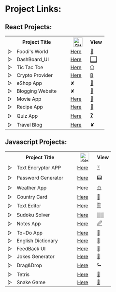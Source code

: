 # Project Links:

## React Projects: 

<table align="center">
      <tr>
        <th></th>
        <th>Project Title &nbsp;&nbsp;&nbsp;&nbsp;&nbsp;&nbsp;</th>
        <th>
    <img src="https://www.freeiconspng.com/uploads/github-cat-in-a-circle-icon-21.png" width="30" height="30" alt="Github Icon" />
        </th>
        <th>View</th>
      </tr>
        <tr>
        <td>▷</td>
        <td>Foodi's World &nbsp;&nbsp;&nbsp;&nbsp;&nbsp;&nbsp;</td>
        <td><a href="https://github.com/replyre/FoodisWorld">Here</a> &nbsp;&nbsp;</td>
        <td><a href="https://foodisworld.web.app/">  🍔</a></td>
      </tr>
        <tr>
        <td>▷</td>
        <td>DashBoard_UI &nbsp;&nbsp;&nbsp;&nbsp;&nbsp;&nbsp;</td>
        <td><a href="https://github.com/replyre/DashBoard_UI">Here</a> &nbsp;&nbsp;</td>
        <td><a href="https://dashboard-replyre.web.app/"> ⬜</a></td>
      </tr>
      <tr>
        <td>▷</td>
        <td>Tic Tac Toe &nbsp;&nbsp;&nbsp;&nbsp;&nbsp;&nbsp;</td>
        <td><a href="https://github.com/replyre/Tic_Tac_Toe-React">Here</a> &nbsp;&nbsp;</td>
        <td><a href="https://replyre.github.io/Tic_Tac_Toe-React/"> 🞅</a></td>
      </tr>
       <tr>
        <td>▷</td>
        <td>Crypto Provider &nbsp;&nbsp;&nbsp;&nbsp;&nbsp;&nbsp;</td>
        <td><a href="https://github.com/replyre/Crypto_info">Here</a> &nbsp;&nbsp;</td>
        <td><a href="https://crypto-provider.web.app/"> ₿</a></td>
      </tr>
      <tr>
        <td>▷</td>
        <td>eShop App &nbsp;&nbsp;&nbsp;&nbsp;&nbsp;&nbsp;</td>
        <td>✘ &nbsp;&nbsp;</td>
        <td><a href="https://eshop-replyr.web.app/"> 🛒</a></td>
      </tr>
      <tr>
        <td>▷</td>
        <td>Blogging Website &nbsp;&nbsp;&nbsp;&nbsp;&nbsp;&nbsp;</td>
        <td>✘ &nbsp;&nbsp;</td>
        <td><a href="https://replyre.github.io/blog/"> 📃</a></td>
      </tr>
      <tr>
        <td>▷</td>
        <td>Movie App &nbsp;&nbsp;&nbsp;&nbsp;&nbsp;&nbsp;</td>
        <td>
          <a href="https://github.com/replyre/Movie_App">Here</a> &nbsp;&nbsp;
        </td>
        <td><a href="https://movieapp-replyre.web.app/">🎥</a></td>
      </tr>
      <tr>
        <td>▷</td>
        <td>Recipe App &nbsp;&nbsp;&nbsp;&nbsp;&nbsp;&nbsp;</td>
        <td>
          <a href="https://github.com/replyre/Recipe_App">Here</a> &nbsp;&nbsp;
        </td>
        <td><a href="https://recipe-app-872e3.web.app/"> 🍳</a></td>
      </tr>
      <tr>
        <td>▷</td>
        <td>Quiz App &nbsp;&nbsp;&nbsp;&nbsp;&nbsp;&nbsp;</td>
        <td>
          <a href="https://github.com/replyre/React-Quiz-App">Here</a>
          &nbsp;&nbsp;
        </td>
        <td><a href="https://replyre.github.io/React-Quiz-App/"> ❓</a></td>
      </tr>
       <td>▷</td>
        <td>Travel Blog &nbsp;&nbsp;&nbsp;&nbsp;&nbsp;&nbsp;</td>
        <td>
          <a href="https://github.com/replyre/travelBlog">Here</a>
          &nbsp;&nbsp;
        </td>
        <td>✘ </td>
      </tr>
    </table>

## Javascript Projects:

 <table align="center">
      <tr>
        <th></th>
        <th>Project Title &nbsp;&nbsp;&nbsp;&nbsp;&nbsp;&nbsp;</th>
        <th>
    <img src="https://www.freeiconspng.com/uploads/github-cat-in-a-circle-icon-21.png" width="30" height="30" alt="Github Icon" />
        </th>
        <th>View</th>
      </tr>
       <tr>
        <td>▷</td>
        <td>Text Encryptor APP &nbsp;&nbsp;&nbsp;&nbsp;&nbsp;&nbsp;</td>
        <td>
          <a href="https://github.com/replyre/TextEncryptorApp">Here</a>
          &nbsp;&nbsp;
        </td>
        <td><a href="https://replyre.github.io/TextEncryptorApp/"> 🀄</a></td>
      </tr>
         <tr>
        <td>▷</td>
        <td>Password Generator &nbsp;&nbsp;&nbsp;&nbsp;&nbsp;&nbsp;</td>
        <td>
          <a href="https://github.com/replyre/PasswordGenerator">Here</a>
          &nbsp;&nbsp;
        </td>
        <td><a href="https://replyre.github.io/PasswordGenerator/"> 📟</a></td>
      </tr>
        <tr>
        <td>▷</td>
        <td>Weather App &nbsp;&nbsp;&nbsp;&nbsp;&nbsp;&nbsp;</td>
        <td>
          <a href="https://github.com/replyre/WeatherAPP">Here</a>
          &nbsp;&nbsp;
        </td>
        <td><a href="https://replyre.github.io/WeatherAPP/"> ⛄</a></td>
      </tr>
        <tr>
        <td>▷</td>
        <td>Country Card &nbsp;&nbsp;&nbsp;&nbsp;&nbsp;&nbsp;</td>
        <td>
          <a href="https://github.com/replyre/country_info_provider">Here</a>
          &nbsp;&nbsp;
        </td>
        <td><a href="https://replyre.github.io/country_info_provider/"> 🗾</a></td>
      </tr>
        <tr>
        <td>▷</td>
        <td>Text Editor &nbsp;&nbsp;&nbsp;&nbsp;&nbsp;&nbsp;</td>
        <td>
          <a href="https://github.com/replyre/TextEditor">Here</a>
          &nbsp;&nbsp;
        </td>
        <td><a href="https://replyre.github.io/TextEditor/"> 🖺</a></td>
      </tr>
        <tr>
        <td>▷</td>
        <td>Sudoku Solver &nbsp;&nbsp;&nbsp;&nbsp;&nbsp;&nbsp;</td>
        <td>
          <a href="https://github.com/replyre/Sudoku_Solver/">Here</a>
          &nbsp;&nbsp;
        </td>
        <td><a href="https://replyre.github.io/Sudoku_Solver/"> ▒▒</a></td>
      </tr>
        <tr>
        <td>▷</td>
        <td>Notes App &nbsp;&nbsp;&nbsp;&nbsp;&nbsp;&nbsp;</td>
        <td>
          <a href="https://github.com/replyre/Notes_APP">Here</a>
          &nbsp;&nbsp;
        </td>
        <td><a href="https://replyre.github.io/Notes_APP/"> 🖉</a></td>
      </tr>
       <tr>
        <td>▷</td>
        <td>To-Do App &nbsp;&nbsp;&nbsp;&nbsp;&nbsp;&nbsp;</td>
        <td>
          <a href="https://github.com/replyre/Todo_App">Here</a>
          &nbsp;&nbsp;
        </td>
        <td><a href="https://replyre.github.io/Todo_App/"> 🔖</a></td>
      </tr>
      <tr>
        <td>▷</td>
        <td>English Dictionary &nbsp;&nbsp;&nbsp;&nbsp;&nbsp;&nbsp;</td>
        <td>
          <a href="https://github.com/replyre/Eng_Dictionary">Here</a>
          &nbsp;&nbsp;
        </td>
        <td><a href="https://replyre.github.io/Eng_Dictionary/"> 📓</a></td>
      </tr>
      <tr>
        <td>▷</td>
        <td>FeedBack UI &nbsp;&nbsp;&nbsp;&nbsp;&nbsp;&nbsp;</td>
        <td>
          <a href="https://replyre.github.io/Feedback_UI/">Here</a>
          &nbsp;&nbsp;
        </td>
        <td><a href="https://github.com/replyre/Feedback_UI"> 🔢</a></td>
      </tr>
      <tr>
        <td>▷</td>
        <td>Jokes Generator &nbsp;&nbsp;&nbsp;&nbsp;&nbsp;&nbsp;</td>
        <td>
          <a href="https://github.com/replyre/DadJokes">Here</a> &nbsp;&nbsp;
        </td>
        <td><a href="https://dadjokes-a0d8c.web.app/"> 🤣</a></td>
      </tr>
      <tr>
        <td>▷</td>
        <td>Drag&Drop &nbsp;&nbsp;&nbsp;&nbsp;&nbsp;&nbsp;</td>
        <td>
          <a href="https://github.com/replyre/DragDrop">Here</a> &nbsp;&nbsp;
        </td>
        <td><a href="https://replyre.github.io/DragDrop/"> ⮑</a></td>
      </tr>
      <tr>
        <td>▷</td>
        <td>Tetris &nbsp;&nbsp;&nbsp;&nbsp;&nbsp;&nbsp;</td>
        <td>
          <a href="https://github.com/replyre/tetris-game">Here</a> &nbsp;&nbsp;
        </td>
        <td><a href="https://replyre.github.io/tetris-game/">💠</a></td>
      </tr>
      <tr>
        <td>▷</td>
        <td>Snake Game &nbsp;&nbsp;&nbsp;&nbsp;&nbsp;&nbsp;</td>
        <td>
          <a href="https://github.com/replyre/snake-game">Here</a> &nbsp;&nbsp;
        </td>
        <td><a href="https://replyre.github.io/snake-game/">🐍</a></td>
      </tr>
    </table>

